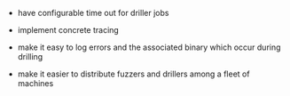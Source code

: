 * have configurable time out for driller jobs

* implement concrete tracing

* make it easy to log errors and the associated binary which occur during drilling

* make it easier to distribute fuzzers and drillers among a fleet of machines
